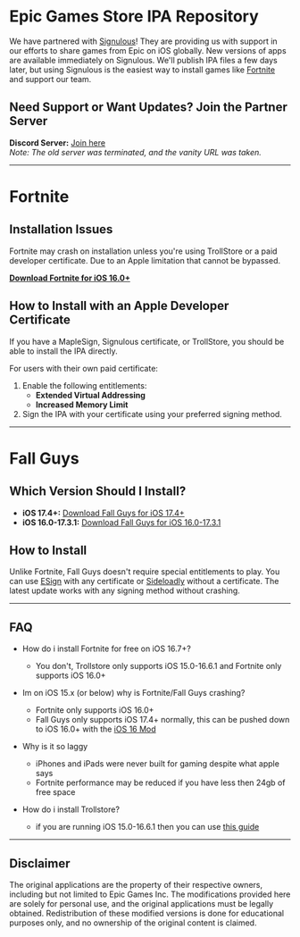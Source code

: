 # Epic Games Store IPA Repository

We have partnered with [Signulous](https://www.signulous.com/)! They are providing us with support in our efforts to share games from Epic on iOS globally. New versions of apps are available immediately on Signulous. We'll publish IPA files a few days later, but using Signulous is the easiest way to install games like [Fortnite](https://www.signulous.com/fortnite) and support our team.

## Need Support or Want Updates? Join the Partner Server
**Discord Server:** [Join here](https://discord.gg/celestialios)  
*Note: The old server was terminated, and the vanity URL was taken.*

---
# Fortnite

## Installation Issues
Fortnite may crash on installation unless you're using TrollStore or a paid developer certificate. Due to an Apple limitation that cannot be bypassed.

**[Download Fortnite for iOS 16.0+](https://github.com/atellies/EpicGamesStoreIPA/releases/download/latest/Fortnite.v31.00.2+UPD.ipa)**

## How to Install with an Apple Developer Certificate
If you have a MapleSign, Signulous certificate, or TrollStore, you should be able to install the IPA directly.

For users with their own paid certificate:
1. Enable the following entitlements:
   - **Extended Virtual Addressing**
   - **Increased Memory Limit**
2. Sign the IPA with your certificate using your preferred signing method.

---

# Fall Guys

## Which Version Should I Install?

- **iOS 17.4+:** [Download Fall Guys for iOS 17.4+](https://github.com/atellies/EpicGamesStoreIPA/releases/download/latest/FallGuys.ipa)
- **iOS 16.0-17.3.1:** [Download Fall Guys for iOS 16.0-17.3.1](https://github.com/atellies/EpicGamesStoreIPA/releases/download/latest/FallGuys16.ipa)

## How to Install
Unlike Fortnite, Fall Guys doesn't require special entitlements to play. You can use [ESign](https://www.stabbed.lol/esign/ESignV5.0_noLogs_V1.1.ipa) with any certificate or [Sideloadly](https://sideloadly.io/) without a certificate. The latest update works with any signing method without crashing.

---

## FAQ

- How do i install Fortnite for free on iOS 16.7+?
  - You don't, Trollstore only supports iOS 15.0-16.6.1 and Fortnite only supports iOS 16.0+

- Im on iOS 15.x (or below) why is Fortnite/Fall Guys crashing?
  - Fortnite only supports iOS 16.0+
  - Fall Guys only supports iOS 17.4+ normally, this can be pushed down to iOS 16.0+ with the [iOS 16 Mod](https://github.com/atellies/EpicGamesStoreIPA/releases/download/latest/FallGuys16.ipa)

- Why is it so laggy
  - iPhones and iPads were never built for gaming despite what apple says
  - Fortnite performance may be reduced if you have less then 24gb of free space

- How do i install Trollstore?
  - if you are running iOS 15.0-16.6.1 then you can use [this guide](https://ios.cfw.guide/installing-trollstore)

---

## Disclaimer
The original applications are the property of their respective owners, including but not limited to Epic Games Inc. The modifications provided here are solely for personal use, and the original applications must be legally obtained. Redistribution of these modified versions is done for educational purposes only, and no ownership of the original content is claimed.
